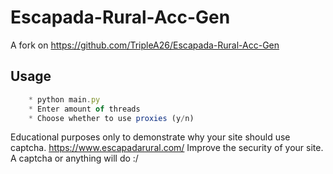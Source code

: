 # Escapada-Rural-Acc-Gen

A fork on https://github.com/TripleA26/Escapada-Rural-Acc-Gen

## Usage

```js
    * python main.py
    * Enter amount of threads
    * Choose whether to use proxies (y/n) 
```


Educational purposes only to demonstrate why your site should use captcha.
https://www.escapadarural.com/ Improve the security of your site. A captcha or anything will do :/
